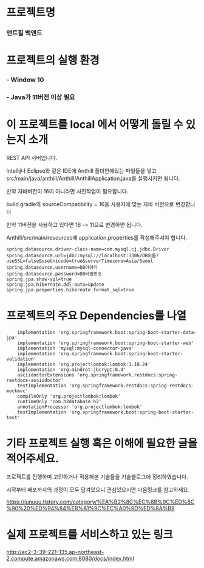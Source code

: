 # 프로젝트명
### 앤트힐 백앤드
# 프로젝트의 실행 환경
### - Window 10
### - Java가 11버전 이상 필요

# 이 프로젝트를 local 에서 어떻게 돌릴 수 있는지 소개

REST API 서버입니다.

Intellij나 Eclipse와 같은 IDE에 Anthill 폴더안에있는 파일들을 넣고 src/main/java/anthill/Anthill/AnthillApplication.java를 실행시키면 됩니다.

만약 자바버전이 16이 아니라면 사전작업이 필요합니다.

build.gradle의 sourceCompatibility = 16을 사용자에 맞는 자바 버전으로 변경합니다

만약 11버전을 사용하고 있다면 16 -> 11으로 변경하면 됩니다.

Anthill/src/main/resources에 application.properties를 작성해주셔야 합니다.
```
spring.datasource.driver-class-name=com.mysql.cj.jdbc.Driver
spring.datasource.url=jdbc:mysql://localhost:3306/DB이름?useSSL=false&useUnicode=true&serverTimezone=Asia/Seoul
spring.datasource.username=DB아이디
spring.datasource.password=DB비밀번호
spring.jpa.show-sql=true
spring.jpa.hibernate.ddl-auto=update
spring.jpa.properties.hibernate.format_sql=true
```

# 프로젝트의 주요 Dependencies를 나열
```
	implementation 'org.springframework.boot:spring-boot-starter-data-jpa'
	implementation 'org.springframework.boot:spring-boot-starter-web'
	implementation 'mysql:mysql-connector-java'
	implementation 'org.springframework.boot:spring-boot-starter-validation'
	implementation 'org.projectlombok:lombok:1.18.24'
	implementation 'org.mindrot:jbcrypt:0.4'
	asciidoctorExtensions 'org.springframework.restdocs:spring-restdocs-asciidoctor'
	testImplementation 'org.springframework.restdocs:spring-restdocs-mockmvc'
	compileOnly 'org.projectlombok:lombok'
	runtimeOnly 'com.h2database:h2'
	annotationProcessor 'org.projectlombok:lombok'
	testImplementation 'org.springframework.boot:spring-boot-starter-test'

```


# 기타 프로젝트 실행 혹은 이해에 필요한 글을 적어주세요.
프로젝트를 진행하며 고민하거나 적용해본 기술들을 기술블로그에 정리하였습니다.

시작부터 배포까지의 과정이 모두 담겨있으니 관심있으시면 다음링크를 참고하세요.

https://junuuu.tistory.com/category/%EA%B2%8C%EC%8B%9C%ED%8C%90%20%ED%94%84%EB%A1%9C%EC%A0%9D%ED%8A%B8


# 실제 프로젝트를 서비스하고 있는 링크
http://ec2-3-39-221-135.ap-northeast-2.compute.amazonaws.com:8080/docs/index.html
